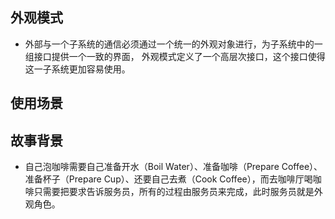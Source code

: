 
## 外观模式
- 外部与一个子系统的通信必须通过一个统一的外观对象进行，为子系统中的一组接口提供一个一致的界面，
外观模式定义了一个高层次接口，这个接口使得这一子系统更加容易使用。

## 使用场景


## 故事背景
- 自己泡咖啡需要自己准备开水（Boil Water）、准备咖啡（Prepare Coffee）、准备杯子（Prepare Cup）、还要自己去煮（Cook Coffee），而去咖啡厅喝咖啡只需要把要求告诉服务员，所有的过程由服务员来完成，此时服务员就是外观角色。